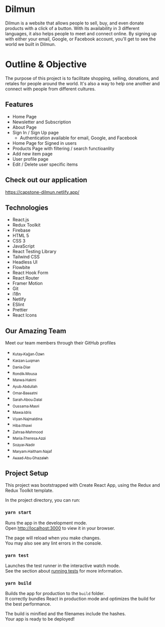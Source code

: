 # Dilmun

Dilmun is a website that allows people to sell, buy, and even donate products with a click of a button. With its availability in 3 different languages, it also helps people to meet and connect online. By signing up with either your email, Google, or Facebook account, you'll get to see the world we built in Dilmun.

# Outline & Objective

The purpose of this project is to facilitate shopping, selling, donations, and retales for people around the world. It's also a way to help one another and connect with people from different cultures.

## Features

- Home Page 
- Newsletter and Subscription
- About Page
- Sign In / Sign Up page
    - Authentication available for email, Google, and Facebook
- Home Page for Signed in users
- Products Page with filtering / search functioanlity
- Add new item page
- User profile page
- Edit / Delete user specific items 


## Check out our application

 https://capstone-dilmun.netlify.app/

## Technologies

- React.js
- Redux Toolkit
- Firebase 
- HTML 5
- CSS 3
- JavaScript
- React Testing Library
- Tailwind CSS
- Headless UI
- Flowbite
- React Hook Form
- React Router
- Framer Motion
- Git
- i18n
- Netlify
- ESlint
- Prettier
- React Icons

## Our Amazing Team

Meet our team members through their GitHub profiles

- [<sub>Kutay Kağan Özen</sub>](https://github.com/Iseluin) 
- [<sub>Karzan Luqman</sub>](https://github.com/karzan7899)
- [<sub>Dania Diar</sub>](https://github.com/dania-diar)
- [<sub>Rondik Mousa</sub>](https://github.com/rondikmousa)
- [<sub>Marwa Hakmi</sub>](https://github.com/MARWAHAKMI)
- [<sub>Ayub Abdullah</sub>](https://github.com/ayubabdullah)
- [<sub>Omar Bassatni</sub>](https://github.com/OmarBassatni97)
- [<sub>Sarah Abou Dalal</sub>](https://github.com/sarahaboudalal)
- [<sub>Oussama Masri</sub>](https://github.com/OussamaMasri)
- [<sub>Mawa Idris</sub>](https://github.com/mawaidris)
- [<sub>Viyan Najmaldina</sub>](https://github.com/viyan-najmaldin)
- [<sub>Hiba Ithawi</sub>](https://github.com/haboosh92)
- [<sub>Zahraa Mahmood</sub>](https://github.com/zahraaz)
- [<sub>Maria Theresa Azzi</sub>](https://github.com/MariaTheresaAzzi)
- [<sub>Sozyar Nadir</sub>](https://github.com/sozinadr)
- [<sub>Maryam Haitham Najaf</sub>](https://github.com/aptx-maryam)
- [<sub>Asaad Abu Ghazaleh</sub>](https://github.com/asaad-abughazaleh)

##  Project Setup

This project was bootstrapped with Create React App, using the Redux and Redux Toolkit template.

In the project directory, you can run:

### `yarn start`

Runs the app in the development mode.\
Open [http://localhost:3000](http://localhost:3000) to view it in your browser.

The page will reload when you make changes.\
You may also see any lint errors in the console.

### `yarn test`

Launches the test runner in the interactive watch mode.\
See the section about [running tests](https://facebook.github.io/create-react-app/docs/running-tests) for more information.

### `yarn build`

Builds the app for production to the `build` folder.\
It correctly bundles React in production mode and optimizes the build for the best performance.

The build is minified and the filenames include the hashes.\
Your app is ready to be deployed!